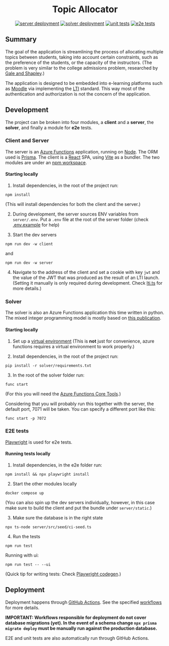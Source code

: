 <h1 align="center">Topic Allocator</h1>

<div align="center">

[![server deployment](https://github.com/topic-allocator/topic-allocator/actions/workflows/deploy-server.yml/badge.svg?branch=main)](https://github.com/topic-allocator/topic-allocator/actions/workflows/deploy-server.yml)
[![solver deployment](https://github.com/topic-allocator/topic-allocator/actions/workflows/deploy-solver.yml/badge.svg?branch=main)](https://github.com/topic-allocator/topic-allocator/actions/workflows/deploy-solver.yml)
[![unit tests](https://github.com/topic-allocator/topic-allocator/actions/workflows/unit.yml/badge.svg)](https://github.com/topic-allocator/topic-allocator/actions/workflows/unit.yml)
[![e2e tests](https://github.com/topic-allocator/topic-allocator/actions/workflows/e2e.yml/badge.svg?branch=main)](https://github.com/topic-allocator/topic-allocator/actions/workflows/e2e.yml)

</div>

## Summary

The goal of the application is streamlining the process of allocating multiple
topics between students, taking into account certain constraints, such as the
preference of the students, or the capacity of the instructors. (The problem is
very similar to the college admissions problem, researched by [Gale and
Shapley](https://www.eecs.harvard.edu/cs286r/courses/fall09/papers/galeshapley.pdf).)

The application is designed to be embedded into e-learning platforms such as
[Moodle](https://moodle.org/) via implementing the
[LTI](https://www.1edtech.org/standards/lti) standard. This way most of the
authentication and authorization is not the concern of the application.

## Development

The project can be broken into four modules, a **client** and a **server**, the
**solver**, and finally a module for **e2e** tests.

### Client and Server

The server is an [Azure
Functions](https://learn.microsoft.com/en-us/azure/azure-functions/functions-overview)
application, running on [Node](https://nodejs.org/). The ORM used is
[Prisma](https://www.prisma.io/docs/orm). The client is a
[React](https://react.dev/reference/react) SPA, using
[Vite](https://vitejs.dev/) as a bundler. The two modules are under an [npm
workspace](https://docs.npmjs.com/cli/v7/using-npm/workspaces).

#### Starting locally

1. Install dependencies, in the root of the project run:

```
npm install
```

(This will install dependencies for both the client and the server.)

2. During development, the server sources ENV variables from `server/.env`.
Put a `.env` file at the root of the server folder (check [.env.example](server/.env.example) for help)

3. Start the dev servers

```
npm run dev -w client
```

and

```
npm run dev -w server
```

4. Navigate to the address of the client and set a cookie with key `jwt` and
   the value of the JWT that was produced as the result of an LTI launch.
   (Setting it manually is only required during development. Check
   [lti.ts](server/src/handlers/lti.ts) for more details.)

### Solver

The solver is also an Azure Functions application this time written in python. The mixed integer programming model is mostly based on [this publication](https://arxiv.org/pdf/1408.6878.pdf).

#### Starting locally

1. Set up a [virtual environment](https://docs.python.org/3/library/venv.html)
(This is **not** just for convenience, azure functions requires a virtual environment to work properly.)

2. Install dependencies, in the root of the project run:

```
pip install -r solver/requirements.txt
```

3. In the root of the solver folder run:

```
func start
```

(For this you will need the [Azure Functions Core
Tools](https://learn.microsoft.com/en-us/azure/azure-functions/functions-run-local).)

Considering that you will probably run this together with the server, the
default port, 7071 will be taken. You can specify a different port like this:

```
func start -p 7072
```

### E2E tests

[Playwright](https://playwright.dev/) is used for e2e tests.

#### Running tests locally

1. Install dependencies, in the e2e folder run:

```
npm install && npx playwright install
```

2. Start the other modules locally

```
docker compose up
```

(You can also spin up the dev servers individually, however, in this case make
sure to build the client and put the bundle under `server/static`.)

3. Make sure the database is in the right state

```
npx ts-node server/src/seed/ci-seed.ts
```

4. Run the tests

```
npm run test
```

Running with ui:

```
npm run test -- --ui
```

(Quick tip for writing tests: Check [Playwright
codegen](https://playwright.dev/docs/codegen-intro).)

## Deployment

Deployment happens through [GitHub
Actions](https://github.com/features/actions). See the specified
[workflows](.github/workflows) for more details.

**IMPORTANT: Workflows responsible for deployment do not cover database
migrations (yet). In the event of a schema change `npx prisma migrate deploy`
must be manually run against the production database.**

E2E and unit tests are also automatically run through GitHub Actions.
